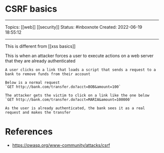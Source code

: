# CSRF basics
---
Topics: [[web]] [[security]]
Status: #inboxnote
Created: 2022-06-19 18:55:12

---

This is different from [[xss basics]]

This is when an attacker forces a user to execute actions on a web server that they are already authenticated

```ad-example
A user clicks on a link that loads a script that sends a request to a bank to remove funds from their account

Below is a normal request
`GET http://bank.com/transfer.do?acct=BOB&amount=100`

The attacker gets the victim to click on a link like the one below
`GET http://bank.com/transfer.do?acct=MARIA&amount=100000`

As the user is already authenticated, the bank sees it as a real request and makes the transfer
```

# References
- https://owasp.org/www-community/attacks/csrf